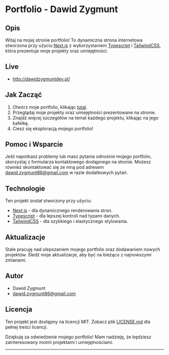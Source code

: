 # Portfolio - Dawid Zygmunt

## Opis

Witaj na mojej stronie portfolio! To dynamiczna strona internetowa stworzona przy użyciu [Next.js](https://nextjs.org/) z wykorzystaniem [Typescript](https://www.typescriptlang.org/) i [TailwindCSS](https://tailwindcss.com/), która prezentuje moje projekty oraz umiejętności.

## Live

- http://dawidzygmuntdev.pl/

## Jak Zacząć

1. Otwórz moje portfolio, klikając [tutaj](https://dawidzygmuntdev.pl/).
2. Przeglądaj moje projekty oraz umiejętności prezentowane na stronie.
3. Znajdź więcej szczegółów na temat każdego projektu, klikając na jego kafelkę.
4. Ciesz się eksploracją mojego portfolio!

## Pomoc i Wsparcie

Jeśli napotkasz problemy lub masz pytania odnośnie mojego portfolio, skorzystaj z formularza kontaktowego dostępnego na stronie. Możesz również skontaktować się ze mną pod adresem dawid.zygmunt86@gmail.com w razie dodatkowych pytań.

## Technologie

Ten projekt został stworzony przy użyciu:

- [Next.js](https://nextjs.org/) - dla dynamicznego renderowania stron.
- [Typescript](https://www.typescriptlang.org/) - dla lepszej kontroli nad typami danych.
- [TailwindCSS](https://tailwindcss.com/) - dla szybkiego i elastycznego stylowania.

## Aktualizacje

Stale pracuję nad ulepszaniem mojego portfolio oraz dodawaniem nowych projektów. Śledź moje aktualizacje, aby być na bieżąco z najnowszymi zmianami.

## Autor

- Dawid Zygmunt
- dawid.zygmunt86@gmail.com

## Licencja

Ten projekt jest dostępny na licencji MIT. Zobacz plik [LICENSE.md](LICENSE.md) dla pełnej treści licencji.


Dziękuję za odwiedzenie mojego portfolio! Mam nadzieję, że będziesz zainteresowany moimi projektami i umiejętnościami.

---

